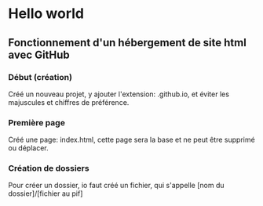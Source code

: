 # Hello world
## Fonctionnement d'un hébergement de site html avec GitHub
### Début (création)
Créé un nouveau projet, y ajouter l'extension: .github.io, et éviter les majuscules et chiffres de préférence.
### Première page
Créé une page: index.html, cette page sera la base et ne peut être supprimé ou déplacer.
### Création de dossiers
Pour créer un dossier, io faut créé un fichier, qui s'appelle [nom du dossier]/[fichier au pif]

